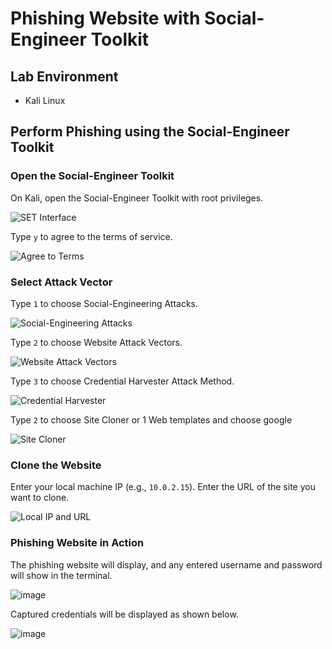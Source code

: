 # Phishing Website with Social-Engineer Toolkit

## Lab Environment
- Kali Linux

## Perform Phishing using the Social-Engineer Toolkit

### Open the Social-Engineer Toolkit
On Kali, open the Social-Engineer Toolkit with root privileges.

![SET Interface](https://github.com/pinhers/Ethical-Hacking/assets/145346889/10913876-c204-4c69-8ee3-ff77e27200dc)

Type `y` to agree to the terms of service.

![Agree to Terms](https://github.com/pinhers/Ethical-Hacking/assets/145346889/deaaa4e8-5d6e-47c7-a385-fe88f97b2101)

### Select Attack Vector

Type `1` to choose Social-Engineering Attacks.

![Social-Engineering Attacks](https://github.com/pinhers/Ethical-Hacking/assets/145346889/8f7b57f7-fcb4-407e-8eb6-6f344f6ce219)

Type `2` to choose Website Attack Vectors.

![Website Attack Vectors](https://github.com/pinhers/Ethical-Hacking/assets/145346889/b4fb9294-6553-4dac-8740-13c35554c6ca)

Type `3` to choose Credential Harvester Attack Method.

![Credential Harvester](https://github.com/pinhers/Ethical-Hacking/assets/145346889/d8d39c58-ca0c-44fa-9106-6fa6f58d3cce)

Type `2` to choose Site Cloner or 1 Web templates and choose google

![Site Cloner](https://github.com/pinhers/Ethical-Hacking/assets/145346889/8f12128c-74a7-4b31-b6b6-9fbe8b55282d)

### Clone the Website
Enter your local machine IP (e.g., `10.0.2.15`).
Enter the URL of the site you want to clone.

![Local IP and URL](https://github.com/pinhers/Ethical-Hacking/assets/145346889/be715e9e-ee94-455a-9875-e427c40b2d2c)

### Phishing Website in Action

The phishing website will display, and any entered username and password will show in the terminal.

![image](https://github.com/pinhers/Ethical-Hacking/assets/145346889/fc187632-cab7-4a76-aa2a-df62301c40de)

Captured credentials will be displayed as shown below.

![image](https://github.com/pinhers/Ethical-Hacking/assets/145346889/a4383117-e07e-4ca3-82f7-61cdfe032188)

